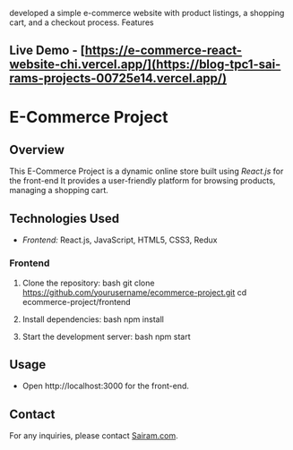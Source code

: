 developed a simple e-commerce website with product listings, a shopping cart, and a checkout process. Features
## Live Demo - [https://e-commerce-react-website-chi.vercel.app/](https://blog-tpc1-sai-rams-projects-00725e14.vercel.app/)

# E-Commerce Project

## Overview

This E-Commerce Project is a dynamic online store built using *React.js* for the front-end  It provides a user-friendly platform for browsing products, managing a shopping cart. 

## Technologies Used

- *Frontend:* React.js, JavaScript, HTML5, CSS3, Redux


### Frontend

1. Clone the repository:
    bash
    git clone https://github.com/yourusername/ecommerce-project.git
    cd ecommerce-project/frontend
    

2. Install dependencies:
    bash
    npm install
    

3. Start the development server:
    bash
    npm start
    

## Usage

- Open http://localhost:3000 for the front-end.



## Contact

For any inquiries, please contact [Sairam.com](mailto:nunnasai653@gmail.com).
